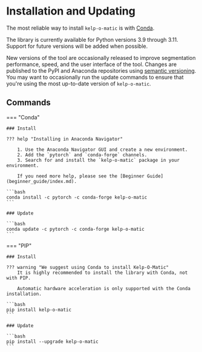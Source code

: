 # Installation and Updating

The most reliable way to install `kelp-o-matic` is with [Conda](https://docs.anaconda.com/anaconda/).

The library is currently available for Python versions 3.9 through 3.11. Support for future versions
will be added when possible.

New versions of the tool are occasionally released to improve segmentation performance, speed, and
the user interface of the tool. Changes are published to the PyPI and Anaconda repositories using
[semantic versioning](https://semver.org/). You may want to occasionally run the update commands to ensure
that you're using the most up-to-date version of `kelp-o-matic`.

## Commands

=== "Conda"

    ### Install

    ??? help "Installing in Anaconda Navigator"

        1. Use the Anaconda Navigator GUI and create a new environment.
        2. Add the `pytorch` and `conda-forge` channels.
        3. Search for and install the `kelp-o-matic` package in your environment.

        If you need more help, please see the [Beginner Guide](beginner_guide/index.md).

    ```bash
    conda install -c pytorch -c conda-forge kelp-o-matic
    ```

    ### Update

    ```bash
    conda update -c pytorch -c conda-forge kelp-o-matic
    ```

=== "PIP"

    ### Install

    ??? warning "We suggest using Conda to install Kelp-O-Matic"
        It is highly recommended to install the library with Conda, not with PIP.

        Automatic hardware acceleration is only supported with the Conda installation.

    ```bash
    pip install kelp-o-matic
    ```

    ### Update

    ```bash
    pip install --upgrade kelp-o-matic
    ```
